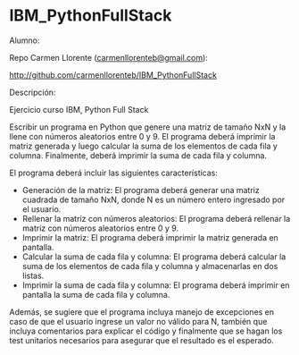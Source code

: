 # IBM_PythonFullStack

Alumno:

Repo Carmen Llorente (carmenllorenteb@gmail.com): 

http://github.com/carmenllorenteb/IBM_PythonFullStack

Descripción:

Ejercicio curso IBM, Python Full Stack

Escribir un programa en Python que genere una matriz de tamaño NxN y
la llene con números aleatorios entre 0 y 9. El programa deberá imprimir
la matriz generada y luego calcular la suma de los elementos de cada fila y
columna. Finalmente, deberá imprimir la suma de cada fila y columna.

El programa deberá incluir las siguientes características:

* Generación de la matriz: El programa deberá generar una matriz cuadrada de tamaño NxN, donde N es un número entero ingresado por el usuario.
* Rellenar la matriz con números aleatorios: El programa deberá rellenar la matriz con números aleatorios entre 0 y 9.
* Imprimir la matriz: El programa deberá imprimir la matriz generada en pantalla.
* Calcular la suma de cada fila y columna: El programa deberá calcular la suma de los elementos de cada fila y columna y almacenarlas en dos listas.
* Imprimir la suma de cada fila y columna: El programa deberá imprimir en pantalla la suma de cada fila y columna.

Además, se sugiere que el programa incluya manejo de excepciones en
caso de que el usuario ingrese un valor no válido para N, también que
incluya comentarios para explicar el código y finalmente que se hagan los
test unitarios necesarios para asegurar que el resultado es el esperado.

